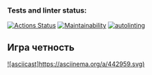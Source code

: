 ### Tests and linter status:
[![Actions Status](https://github.com/Largebro/backend-project-lvl1/workflows/hexlet-check/badge.svg)](https://github.com/Largebro/backend-project-lvl1/actions)
[![Maintainability](https://api.codeclimate.com/v1/badges/a99a88d28ad37a79dbf6/maintainability)](https://codeclimate.com/github/codeclimate/codeclimate/maintainability)
[![autolinting](https://github.com/Largebro/backend-project-lvl1/actions/workflows/node.js.yml/badge.svg)](https://github.com/Largebro/backend-project-lvl1/actions/workflows/linter.yml)

## Игра четность 
[![asciicast]https://asciinema.org/a/442959.svg)](https://asciinema.org/a/bjlU9Tx52n2fBDUiqA3h0ZfXU)
